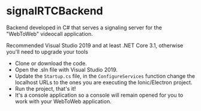 # signalRTCBackend
Backend developed in C# that serves a signaling server for the "WebToWeb" videocall application.

Recommended Visual Studio 2019 and at least .NET Core 3.1, otherwise you'll need to upgrade your tools

* Clone or download the code.
* Open the .sln file with Visual Studio 2019.
* Update the ```Startup.cs``` file, in the ```ConfigureServices``` function change the localhost URLs to the ones you are executing the Ionic/Electron project.
* Run the project, that's it!
* It's a console application so a console will remain opened for you to work with your WebToWeb application.
